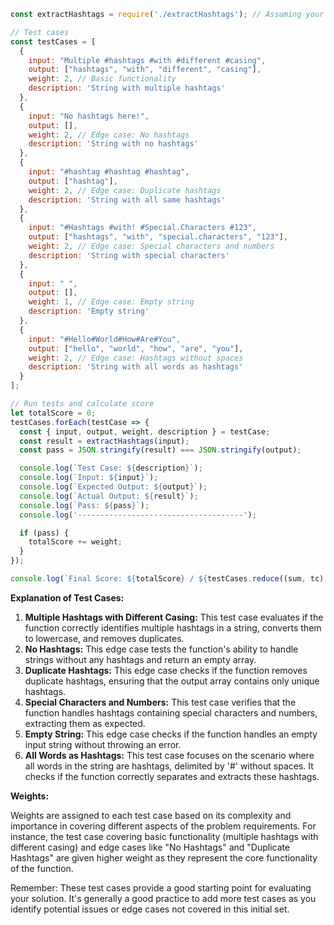 ```javascript
const extractHashtags = require('./extractHashtags'); // Assuming your solution is in extractHashtags.js

// Test cases
const testCases = [
  {
    input: "Multiple #hashtags #with #different #casing",
    output: ["hashtags", "with", "different", "casing"],
    weight: 2, // Basic functionality
    description: 'String with multiple hashtags'
  },
  {
    input: "No hashtags here!",
    output: [],
    weight: 2, // Edge case: No hashtags
    description: 'String with no hashtags'
  },
  {
    input: "#hashtag #hashtag #hashtag",
    output: ["hashtag"],
    weight: 2, // Edge case: Duplicate hashtags
    description: 'String with all same hashtags'
  },
  {
    input: "#Hashtags #with! #Special.Characters #123", 
    output: ["hashtags", "with", "special.characters", "123"],
    weight: 2, // Edge case: Special characters and numbers
    description: 'String with special characters'
  },
  {
    input: " ", 
    output: [],
    weight: 1, // Edge case: Empty string
    description: 'Empty string'
  },
  {
    input: "#Hello#World#How#Are#You",
    output: ["hello", "world", "how", "are", "you"],
    weight: 2, // Edge case: Hashtags without spaces
    description: 'String with all words as hashtags'
  }
];

// Run tests and calculate score
let totalScore = 0;
testCases.forEach(testCase => {
  const { input, output, weight, description } = testCase;
  const result = extractHashtags(input);
  const pass = JSON.stringify(result) === JSON.stringify(output);

  console.log(`Test Case: ${description}`);
  console.log(`Input: ${input}`);
  console.log(`Expected Output: ${output}`);
  console.log(`Actual Output: ${result}`);
  console.log(`Pass: ${pass}`);
  console.log('-------------------------------------');

  if (pass) {
    totalScore += weight;
  }
});

console.log(`Final Score: ${totalScore} / ${testCases.reduce((sum, tc) => sum + tc.weight, 0)}`);

```

**Explanation of Test Cases:**

1. **Multiple Hashtags with Different Casing:** This test case evaluates if the function correctly identifies multiple hashtags in a string, converts them to lowercase, and removes duplicates. 
2. **No Hashtags:** This edge case tests the function's ability to handle strings without any hashtags and return an empty array.
3. **Duplicate Hashtags:** This edge case checks if the function removes duplicate hashtags, ensuring that the output array contains only unique hashtags.
4. **Special Characters and Numbers:** This test case verifies that the function handles hashtags containing special characters and numbers, extracting them as expected.
5. **Empty String:** This edge case checks if the function handles an empty input string without throwing an error.
6. **All Words as Hashtags:** This test case focuses on the scenario where all words in the string are hashtags, delimited by '#' without spaces. It checks if the function correctly separates and extracts these hashtags.

**Weights:**

Weights are assigned to each test case based on its complexity and importance in covering different aspects of the problem requirements. For instance, the test case covering basic functionality (multiple hashtags with different casing) and edge cases like "No Hashtags" and "Duplicate Hashtags" are given higher weight as they represent the core functionality of the function. 

Remember:  These test cases provide a good starting point for evaluating your solution. It's generally a good practice to add more test cases as you identify potential issues or edge cases not covered in this initial set. 
